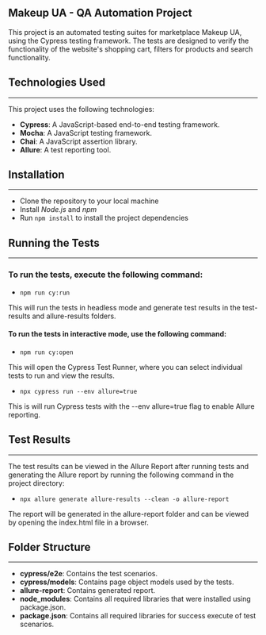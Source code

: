 ## Makeup UA - QA Automation Project

This project is an automated testing suites for marketplace Makeup UA, using the Cypress testing framework. The tests are designed to verify the functionality of the website's shopping cart, filters for products and search functionality.

## Technologies Used
___
This project uses the following technologies:

- **Cypress**: A JavaScript-based end-to-end testing framework.
- **Mocha**: A JavaScript testing framework.
- **Chai**: A JavaScript assertion library.
- **Allure**: A test reporting tool.

## Installation
___
* Clone the repository to your local machine
* Install *Node.js* and *npm*
* Run `npm install` to install the project dependencies

## Running the Tests
___
### To run the tests, execute the following command:

* `npm run cy:run`

This will run the tests in headless mode and generate test results in the test-results and allure-results folders.


#### To run the tests in interactive mode, use the following command:

* `npm run cy:open`

This will open the Cypress Test Runner, where you can select individual tests to run and view the results.

* `npx cypress run --env allure=true`

This is will run Cypress tests with the --env allure=true flag to enable Allure reporting.


## Test Results
___

The test results can be viewed in the Allure Report after running tests and generating the Allure report by running the following command in the project directory:

* `npx allure generate allure-results --clean -o allure-report`

The report will be generated in the allure-report folder and can be viewed by opening the index.html file in a browser.


## Folder Structure
___

- **cypress/e2e**: Contains the test scenarios.
- **cypress/models**: Contains page object models used by the tests.
- **allure-report**: Contains generated report.
- **node_modules**: Contains all required libraries that were installed using package.json.
- **package.json**: Contains all required libraries for success execute of test scenarios.
